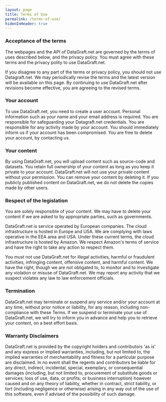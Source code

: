 ```yaml
---
layout: page
title: Terms of Use
permalink: /terms-of-use/
hidenInHeader: true
---
```


### Acceptance of the terms

The webpages and the API of DataGraft.net are governed by the terms of uses described below, and the privacy policy. You must agree with these terms and the privacy polity to use DataGraft.net.

If you disagree to any part of the terms or privacy policy, you should not use Datagraft.net. We may periodically revise the terms and the latest version will be available on this page. By continuing to use DataGraft.net after revisions become effective, you are agreeing to the revised terms.

### Your account

To use DataGraft.net, you need to create a user account. Personal information such as your name and your email address is required. You are responsible for safeguarding your Datagraft.net credentials. You are responsible for any activity made by your account. You should immediately inform us if your account has been compromised. You are free to delete your account, by contacting us.

### Your content

By using DataGraft.net, you will upload content such as source-code and datasets. You retain full ownership of your content as long as you keep it private to your account. DataGraft.net will not use your private content without your permission.
You can remove your content by deleting it. If you publicly published content on DataGraft.net, we do not delete the copies made by other users.

### Respect of the legislation

You are solely responsible of your content. We may have to delete your content if we are asked to by appropriate parties, such as governments.

DataGraft.net is service operated by European companies. The cloud infrastructure is hosted in Europe and USA. We are complying with laws operative in the EEA area and USA. Under these current terms, the cloud infrastructure is hosted by Amazon. We respect Amazon's terms of service and have the right to take any action to respect them.

You must not use DataGraft.net for illegal activities, harmful or fraudulent activities, infringing content, offensive content, and harmful content. We have the right, though we are not obligated to, to monitor and to investigate any violation or misuse of DataGraft.net. We may report any activity that we suspect violates any law to law enforcement officials.

### Termination

DataGraft.net may terminate or suspend any service and/or your account at any time, without prior notice or liability, for any reason, including non-compliance with these Terms. If we suspend or terminate your use of DataGraft.net, we will try to inform you in advance and help you to retrieve your content, on a best effort basis.

### Warranty Disclaimers

DataGraft.net is provided by the copyright holders and contributors 'as is' and any express or implied warranties, including, but not limited to, the implied warranties of merchantability and fitness for a particular purpose are disclaimed. In no event shall the regents and contributors be liable for any direct, indirect, incidental, special, exemplary, or consequential damages (including, but not limited to, procurement of substitute goods or services; loss of use, data, or profits; or business interruption) however caused and on any theory of liability, whether in contract, strict liability, or tort (including negligence or otherwise) arising in any way out of the use of this software, even if advised of the possibility of such damage.

